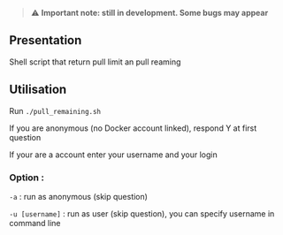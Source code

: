 > :warning: **Important note: still in development. Some bugs may appear**

## Presentation

Shell script that return pull limit an pull reaming

## Utilisation

Run `./pull_remaining.sh`

If you are anonymous (no Docker account linked), respond Y at first question

If your are a account enter your username and your login

### Option :

`-a` : run as anonymous (skip question)

`-u [username]` : run as user (skip question), you can specify username in command line
